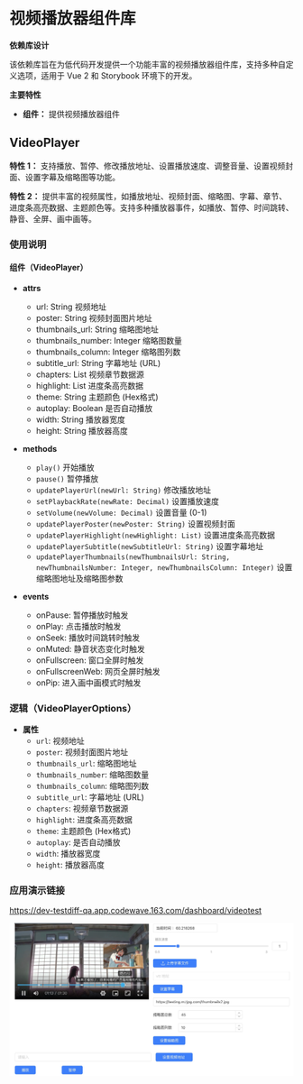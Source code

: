 # 视频播放器组件库

**依赖库设计**

该依赖库旨在为低代码开发提供一个功能丰富的视频播放器组件库，支持多种自定义选项，适用于 Vue 2 和 Storybook 环境下的开发。

**主要特性**

- **组件：** 提供视频播放器组件

## VideoPlayer

**特性 1：** 支持播放、暂停、修改播放地址、设置播放速度、调整音量、设置视频封面、设置字幕及缩略图等功能。

**特性 2：** 提供丰富的视频属性，如播放地址、视频封面、缩略图、字幕、章节、进度条高亮数据、主题颜色等。支持多种播放器事件，如播放、暂停、时间跳转、静音、全屏、画中画等。

### 使用说明

#### 组件（VideoPlayer）

- **attrs**
  - url: String 视频地址
  - poster: String 视频封面图片地址
  - thumbnails_url: String 缩略图地址
  - thumbnails_number: Integer 缩略图数量
  - thumbnails_column: Integer 缩略图列数
  - subtitle_url: String 字幕地址 (URL)
  - chapters: List 视频章节数据源
  - highlight: List 进度条高亮数据
  - theme: String 主题颜色 (Hex格式)
  - autoplay: Boolean 是否自动播放
  - width: String 播放器宽度
  - height: String 播放器高度

- **methods**
  - `play()` 开始播放
  - `pause()` 暂停播放
  - `updatePlayerUrl(newUrl: String)` 修改播放地址
  - `setPlaybackRate(newRate: Decimal)` 设置播放速度
  - `setVolume(newVolume: Decimal)` 设置音量 (0-1)
  - `updatePlayerPoster(newPoster: String)` 设置视频封面
  - `updatePlayerHighlight(newHighlight: List)` 设置进度条高亮数据
  - `updatePlayerSubtitle(newSubtitleUrl: String)` 设置字幕地址
  - `updatePlayerThumbnails(newThumbnailsUrl: String, newThumbnailsNumber: Integer, newThumbnailsColumn: Integer)` 设置缩略图地址及缩略图参数

- **events**
  - onPause: 暂停播放时触发
  - onPlay: 点击播放时触发
  - onSeek: 播放时间跳转时触发
  - onMuted: 静音状态变化时触发
  - onFullscreen: 窗口全屏时触发
  - onFullscreenWeb: 网页全屏时触发
  - onPip: 进入画中画模式时触发

### 逻辑（VideoPlayerOptions）

- **属性**
  - `url`: 视频地址
  - `poster`: 视频封面图片地址
  - `thumbnails_url`: 缩略图地址
  - `thumbnails_number`: 缩略图数量
  - `thumbnails_column`: 缩略图列数
  - `subtitle_url`: 字幕地址 (URL)
  - `chapters`: 视频章节数据源
  - `highlight`: 进度条高亮数据
  - `theme`: 主题颜色 (Hex格式)
  - `autoplay`: 是否自动播放
  - `width`: 播放器宽度
  - `height`: 播放器高度

### 应用演示链接

https://dev-testdiff-qa.app.codewave.163.com/dashboard/videotest

![IMG](Snipaste_2024-09-17_22-21-03.jpg)